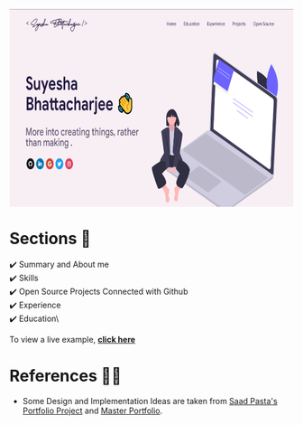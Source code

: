 <p align="center"> 
    <img src="image.png.png" align="center" height="350"></img>
</p>

# Sections 📑

✔️ Summary and About me\
✔️ Skills \
✔️ Open Source Projects Connected with Github\
✔️ Experience\
✔️ Education\

To view a live example, **[click here](https://suyesha07.github.io/portfolio/)**

# References 👏🏻

- Some Design and Implementation Ideas are taken from [Saad Pasta's Portfolio Project](https://github.com/saadpasta/developerFolio) and [Master Portfolio](https://github.com/ashutosh1919/masterPortfolio).
